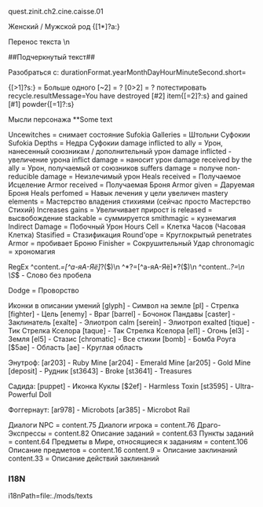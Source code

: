 quest.zinit.ch2.cine.caisse.01

Женский / Мужской род
{[1*]?а:}

Перенос текста
\n

##Подчеркнутый текст##

Разобраться с:
durationFormat.yearMonthDayHourMinuteSecond.short=

{[>1]?s:} = Больше одного
[~2] = ?
[0>2] = ?
потестировать
recycle.resultMessage=You have destroyed [#2] item{[=2]?:s} and gained [#1] powder{[=1]?:s}

Мысли персонажа
**Some text

Uncewitches = снимает состояние
Sufokia Galleries = Штольни Суфокии
Sufokia Depths = Недра Суфокии
damage inflicted to ally = Урон, нанесенный союзникам / дополнительный урон
damage inflicted - увеличение урона
inflict damage = наносит урон
damage received by the ally = Урон, получаемый от союзников
suffers damage = получе
non-reducible damage = Неизлечимый урон
Heals received = Получаемое Исцеление
Armor received = Получаемая Броня
Armor given = Даруемая Броня
Heals perfomed = Навык лечения у цели увеличен
mastery elements = Мастерство владения стихиями (сейчас просто Мастерство Стихий)
Increases gains = Увеличивает прирост
is released = высвобождение
stackable = суммируется
smithmagic = кузнемагия
Indirect Damage = Побочный Урон
Hours Cell = Клетка Часов (Часовая Клетка)
Stasified = Стазификация
Round'ope = Круглокрытый
penetrates Armor = пробивает Броню
Finisher = Сокрушительный Удар
chronomagic = хрономагия

RegEx
^content.*=[^а-яА-Яё]*?($)\n
^*?=[^а-яА-Яё]*?($)\n
^content\..*?=\n
\S*$ - Слово без пробела

Dodge = Проворство

Иконки в описании умений
[glyph] - Символ на земле
[pl] - Стрелка
[fighter] - Цель
[enemy] - Враг
[barrel] - Бочонок Пандавы
[caster] - Заклинатель
[exalte] - Элиотроп calm
[serein] - Элиотроп exalted
[tique] - Тик Стрелка Кселора
[taque] - Так Стрелка Кселора
[el1] - Огонь
[el3] - Земля
[el5] - Стазис
[chromatic] - Все стихии
[bomb] - Бомба Роуга
[$5ae] - Область
[ae] - Круглая область

Энутроф:
[ar203] - Ruby Mine
[ar204] - Emerald Mine
[ar205] - Gold Mine
[deposit] - Рудник
[st3643] - Broke
[st3641] - Treasures

Садида:
[puppet] - Иконка Куклы
[$2ef] - Harmless Toxin
[st3595] - Ultra-Powerful Doll

Фоггернаут:
[ar978] - Microbots 
[ar385] - Microbot Rail

Диалоги NPC = content.75
Диалоги игрока = content.76
Драго-Экспрессы = content.82
Описание заданий = content.63
Пункты заданий = content.64
Предметы в Мире, относящиеся к заданиям = content.106
Описание предметов = content.16
content.9 = Описание заклинаний
content.33 = Описание действий заклинаний

### I18N ###
i18nPath=file:./mods/texts
